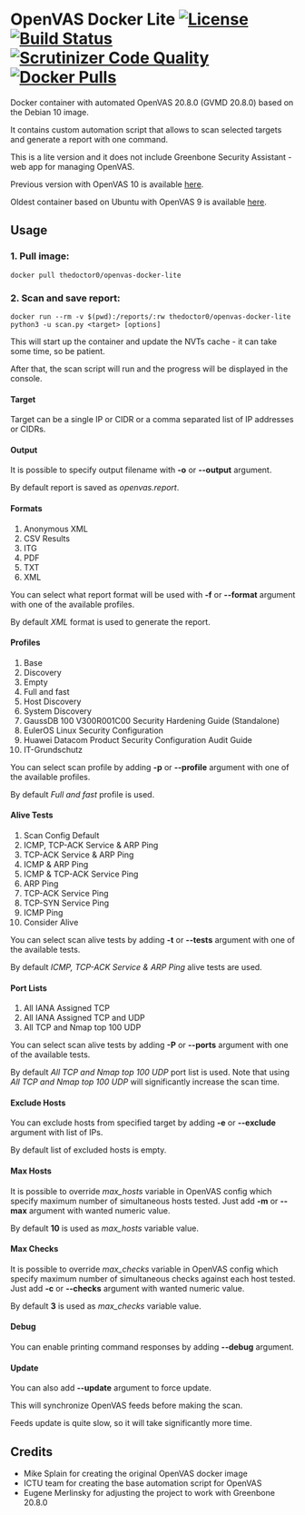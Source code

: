# OpenVAS Docker Lite [![License](https://img.shields.io/github/license/TheDoctor0/openvas-docker-lite)](https://github.com/TheDoctor0/openvas-docker-lite/blob/master/LICENSE) [![Build Status](https://github.com/thedoctor0/openvas-docker-lite/actions/workflows/main.yml/badge.svg)](https://github.com/TheDoctor0/openvas-docker-lite/actions) [![Scrutinizer Code Quality](https://scrutinizer-ci.com/g/TheDoctor0/openvas-docker-lite/badges/quality-score.png?b=master)](https://scrutinizer-ci.com/g/TheDoctor0/openvas-docker-lite/?branch=master) [![Docker Pulls](https://img.shields.io/docker/pulls/thedoctor0/openvas-docker-lite.svg)](https://hub.docker.com/r/thedoctor0/openvas-docker-lite)

Docker container with automated OpenVAS 20.8.0 (GVMD 20.8.0) based on the Debian 10 image.

It contains custom automation script that allows to scan selected targets and generate a report with one command.

This is a lite version and it does not include Greenbone Security Assistant - web app for managing OpenVAS.

Previous version with OpenVAS 10 is available [here](https://github.com/TheDoctor0/openvas-docker-lite/tree/10).

Oldest container based on Ubuntu with OpenVAS 9 is available [here](https://github.com/TheDoctor0/openvas-docker-lite/tree/9).

## Usage

### 1. Pull image:

```
docker pull thedoctor0/openvas-docker-lite
```

### 2. Scan and save report:

```
docker run --rm -v $(pwd):/reports/:rw thedoctor0/openvas-docker-lite python3 -u scan.py <target> [options]
```

This will start up the container and update the NVTs cache - it can take some time, so be patient.

After that, the scan script will run and the progress will be displayed in the console.


#### Target

Target can be a single IP or CIDR or a comma separated list of IP addresses or CIDRs.

#### Output

It is possible to specify output filename with **-o** or **--output** argument.

By default report is saved as *openvas.report*.

#### Formats

1. Anonymous XML
2. CSV Results
3. ITG
4. PDF
5. TXT
6. XML

You can select what report format will be used with **-f** or **--format** argument with one of the available profiles.

By default *XML* format is used to generate the report.

#### Profiles

1. Base
2. Discovery
3. Empty
4. Full and fast
5. Host Discovery
6. System Discovery
7. GaussDB 100 V300R001C00 Security Hardening Guide (Standalone)
8. EulerOS Linux Security Configuration
9. Huawei Datacom Product Security Configuration Audit Guide
10. IT-Grundschutz

You can select scan profile by adding **-p** or **--profile** argument with one of the available profiles.

By default *Full and fast* profile is used.

#### Alive Tests

1. Scan Config Default
2. ICMP, TCP-ACK Service & ARP Ping
3. TCP-ACK Service & ARP Ping
4. ICMP & ARP Ping
5. ICMP & TCP-ACK Service Ping
6. ARP Ping
7. TCP-ACK Service Ping
8. TCP-SYN Service Ping
9. ICMP Ping
10. Consider Alive

You can select scan alive tests by adding **-t** or **--tests** argument with one of the available tests.

By default *ICMP, TCP-ACK Service & ARP Ping* alive tests are used.

#### Port Lists

1. All IANA Assigned TCP
2. All IANA Assigned TCP and UDP
3. All TCP and Nmap top 100 UDP

You can select scan alive tests by adding **-P** or **--ports** argument with one of the available tests.

By default *All TCP and Nmap top 100 UDP* port list is used.
Note that using *All TCP and Nmap top 100 UDP* will significantly increase the scan time.

#### Exclude Hosts

You can exclude hosts from specified target by adding **-e** or **--exclude** argument with list of IPs.

By default list of excluded hosts is empty.

#### Max Hosts

It is possible to override *max_hosts* variable in OpenVAS config which specify maximum number of simultaneous hosts tested.
Just add **-m** or **--max** argument with wanted numeric value.

By default **10** is used as *max_hosts* variable value.

#### Max Checks

It is possible to override *max_checks* variable in OpenVAS config which specify maximum number of simultaneous checks against each host tested.
Just add **-c** or **--checks** argument with wanted numeric value.

By default **3** is used as *max_checks* variable value.

#### Debug

You can enable printing command responses by adding **--debug** argument.

#### Update

You can also add **--update** argument to force update.

This will synchronize OpenVAS feeds before making the scan.

Feeds update is quite slow, so it will take significantly more time.

## Credits
- Mike Splain for creating the original OpenVAS docker image
- ICTU team for creating the base automation script for OpenVAS
- Eugene Merlinsky for adjusting the project to work with Greenbone 20.8.0
